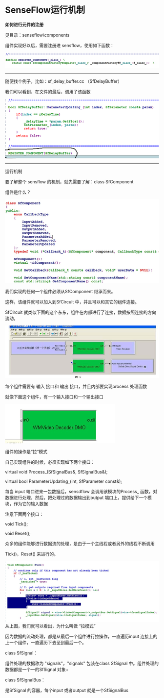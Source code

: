 # SenseFlow运行机制

**如何进行元件的注册**

见目录：senseflow\components

组件实现好以后，需要注册进 sensflow，使用如下函数：

![](/assets/GX8010_SenseFlow开发指南.jpg)

---

随便找个例子，比如：sf\_delay\_buffer.cc （SfDelayBuffer）

我们可以看到，在文件的最后，调用了该函数

![](/assets/2.bmp)

---

运行机制

要了解整个 sensflow 的机制，就先需要了解：class SfComponent

组件是什么？

![](/assets/3.jpg)

我们实现的任何一个组件必须从SfComponent 继承而来。

这样，该组件就可以加入到SfCircuit 中，并且可以和其它的组件连接。

SfCircuit 就类似下面的这个东东，组件在内部进行了连接，数据按照连接的方向流动，

![](/assets/4.jpg)

每个组件需要有 输入 接口和 输出 接口，并且内部要实现process 处理函数

就像下面这个组件，有一个输入接口和一个输出接口

![](/assets/5.jpg)

组件的操作是“拉”模式

自己实现组件的时候，必须实现如下两个接口：

virtual void Process\_\(SfSignalBus&, SfSignalBus&\);

virtual bool ParameterUpdating\_\(int, SfParameter const&\);

每当 input 端口进来一包数据后，sensdflow 会调用该模块的Process\_ 函数，对数据进行处理，然后，把处理过的数据输出到output 端口上，提供给下一个模块，作为它的输入数据

注意下面两个接口：

void Tick\(\);

void Reset\(\);

众多的组件能够进行数据流的处理，是由于一个主线程或者另外的线程不断调用

Tick\(\)，Reset\(\) 来进行的。

![](/assets/6.jpg)从上图，我们就可以看出，为什么叫做 “拉模式”

因为数据的流动处理，都是从最后一个组件进行拉操作，一直遍历input 连接上的上一个组件，一直遍历下去至到最后一个。

class SfSignal：

组件处理的数据称为 "signals"，"signals" 包装在class SfSignal 中。组件处理的数据都是一个一的SfSignal 对象+

class SfSignalBus：

是SfSignal 的容器，每个input 或者output 就是一个SfSignalBus

